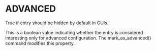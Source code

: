   

# ADVANCED  
True if entry should be hidden by default in GUIs.  

This is a boolean value indicating whether the entry is considered
interesting only for advanced configuration.  The mark_as_advanced()
command modifies this property.  

